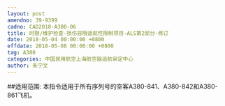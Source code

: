 ```yaml
---
layout: post
amendno: 39-9399
cadno: CAD2018-A380-06
title: 时限/维护检查-损伤容限适航性限制项目-ALS第2部分-修订
date: 2018-05-04 00:00:00 +0800
effdate: 2018-05-08 00:00:00 +0800
tag: A380
categories: 中国民用航空上海航空器适航审定中心
author: 朱宁文
---
```


##适用范围:
本指令适用于所有序列号的空客A380-841、A380-842和A380-861飞机。

